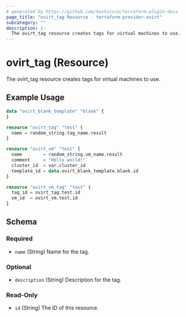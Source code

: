 ```yaml
---
# generated by https://github.com/hashicorp/terraform-plugin-docs
page_title: "ovirt_tag Resource - terraform-provider-ovirt"
subcategory: ""
description: |-
  The ovirt_tag resource creates tags for virtual machines to use.
---
```


# ovirt_tag (Resource)

The ovirt_tag resource creates tags for virtual machines to use.

## Example Usage

```terraform
data "ovirt_blank_template" "blank" {
}

resource "ovirt_tag" "test" {
  name = random_string.tag_name.result
}

resource "ovirt_vm" "test" {
  name        = random_string.vm_name.result
  comment     = "Hello world!"
  cluster_id  = var.cluster_id
  template_id = data.ovirt_blank_template.blank.id
}

resource "ovirt_vm_tag" "test" {
  tag_id = ovirt_tag.test.id
  vm_id  = ovirt_vm.test.id
}
```

<!-- schema generated by tfplugindocs -->
## Schema

### Required

- `name` (String) Name for the tag.

### Optional

- `description` (String) Description for the tag.

### Read-Only

- `id` (String) The ID of this resource.
